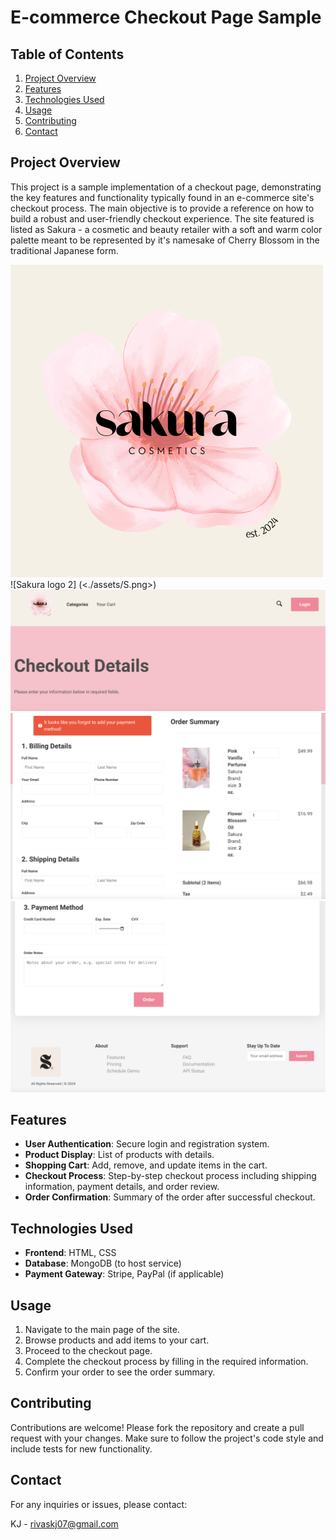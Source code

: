 # E-commerce Checkout Page Sample

## Table of Contents

1. [Project Overview](#project-overview)
2. [Features](#features)
3. [Technologies Used](#technologies-used)
4. [Usage](#usage)
5. [Contributing](#contributing)
6. [Contact](#contact)

## Project Overview

This project is a sample implementation of a checkout page, demonstrating the key features and functionality typically found in an e-commerce site's checkout process. The main objective is to provide a reference on how to build a robust and user-friendly checkout experience. The site featured is listed as Sakura - a cosmetic and beauty retailer with a soft and warm color palette meant to be represented by it's namesake of Cherry Blossom in the traditional Japanese form.

![Sakura Logo](<./assets/Sakura - Logo.png>)
![Sakura logo 2] (<./assets/S.png>)
![Site image header](assets/s-img-1.png)
![Site image of body](assets/s-img-2.png)
![Site image of footer](assets/s-img-footer.png)

## Features

- **User Authentication**: Secure login and registration system.
- **Product Display**: List of products with details.
- **Shopping Cart**: Add, remove, and update items in the cart.
- **Checkout Process**: Step-by-step checkout process including shipping information, payment details, and order review.
- **Order Confirmation**: Summary of the order after successful checkout.

## Technologies Used

- **Frontend**: HTML, CSS
- **Database**: MongoDB (to host service)
- **Payment Gateway**: Stripe, PayPal (if applicable)

## Usage

1. Navigate to the main page of the site.
2. Browse products and add items to your cart.
3. Proceed to the checkout page.
4. Complete the checkout process by filling in the required information.
5. Confirm your order to see the order summary.

## Contributing

Contributions are welcome! Please fork the repository and create a pull request with your changes. Make sure to follow the project's code style and include tests for new functionality.

## Contact

For any inquiries or issues, please contact:

KJ - rivaskj07@gmail.com
